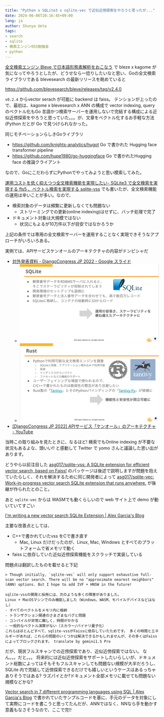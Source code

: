 ```yaml
---
title: "Python x SQLite3 x sqlite-vec で近似近傍探索をやろうと思ったが..."
date: 2024-06-06T20:16:45+09:00
lang: ja
author: Shunya Ueta
tags:
- search
- sqlite
- 検索エンジンOSS勉強会
- python
---
```


[全文検索エンジン Bleve で日本語形態素解析をおこなう](https://zenn.dev/ikawaha/articles/20240324-5f5a051ee203c7) で bleze x kagome が気になってやろうとしたが、どうせなら一捻りしたいなと思い、Goの全文検索ライブラリである blevesearch の最新リリースを眺めていると

https://github.com/blevesearch/bleve/releases/tag/v2.4.0

`v0.2.4` からvector serach が可能に backend は faiss。
テンションが上ったので、最初は、kagome x blevesearch x ANN の構成で vector indexing, query のベクトル化もGo 言語かつ検索サーバーを運用しないで完結する構成による近似近傍探索をやろうと思っていた。。。が、文章をベクトル化するお手軽な方法(Python だとが Go で見つけられなかった。

同じモチベーションらしきGoライブラリ

- https://github.com/knights-analytics/hugot Go で書かれた Hugging face transformer pipeline
- https://github.com/hupe1980/go-huggingface Go で書かれたHugging face の推論クライアント


なので、GoにこだわらずにPythonでやってみようと思い模索してみた。

[運用コストを低く抑えつつ全文検索機能を実現したい- SQLite3 で全文検索を実現する fts5 、ベクトル検索を実現する sqlite-vss](/posts/2024-02-22-0032/) でも書いたが、全文検索機能の運用は辛いことが多い。なので、

- 検索対象のデータは頻繁に更新しなくても問題ない
	- ストリーミングでの更新(online indexing)はせずに、バッチ処理で完了
- ドキュメント対象は大規模ではない
	- 状況にもよるが10万件以下が目安ではなかろうか

上記の条件では専用の全文検索サーバーを運用することなく実現できそうなアプローチがいろいろある。

実例では、APIサービスケンオールのアーキテクチャの内容がドンピシャだ
- [対外発表資料 \- DjangoCongress JP 2022 \- Google スライド](https://docs.google.com/presentation/d/1nLQS8-U36eNa2uRTj1fONtmI5HaItFJcIrw90ixmo_8/edit#slide=id.g1872e3e8b25_0_7)
	- ![](/posts/2024-06-06-2016/images/sqlite3.png)
	- ![](/posts/2024-06-06-2016/images/tantivy.png)
- [\[DjangoCongress JP 2022\] APIサービス「ケンオール」のアーキテクチャ \- YouTube](https://www.youtube.com/watch?v=0PB7_UKD-RM)

当時この取り組みを見たときに、なるほど! 検索でもOnline indexing が不要な状況もあるよな、頭いい!! と感動して Twitter で yomo さんと議論した思い出があります。

どうやら以前注目した [asg017/sqlite\-vss: A SQLite extension for efficient vector search, based on Faiss\!](https://github.com/asg017/sqlite-vss) のパッケージは後述で説明しますが問題を抱えていたらしく、それを解決するために同じ開発者によって [asg017/sqlite\-vec: Work\-in\-progress vector search SQLite extension that runs anywhere\.](https://github.com/asg017/sqlite-vec) が後継が作られたとのこと。

あと `sqlite-vec` からは WASMでも動くらしいので web サイト上で demo が動いていてすごい

[I'm writing a new vector search SQLite Extension \| Alex Garcia's Blog](https://alexgarcia.xyz/blog/2024/building-new-vector-search-sqlite/index.html)


主要な改善点としては、
- C++で書かれていたvss をCで書き直す
	- Mac, Linux だけだったのが、Linux, Mac, Windows とすべてのプラットフォームで省メモリで動く
- faiss に依存していた近似近傍探索機能をスクラッチで実装している

問題点は翻訳したものを載せると下記

```
> Though initially, `sqlite-vec` will only support exhaustive full-scan vector search. There will be no "approximate nearest neighbors" (ANN) options. But I hope to add IVF + HNSW in the future!

sqlite-vssの開発と採用には、次のような多くの障害がありました。
Linux + MacOSマシンでのみ機能しました（Windows、WASM、モバイルデバイスなどはなし）  
- すべてのベクトルをメモリ内に格納  
- トランザクション関連のさまざまなバグと問題  
- コンパイルが非常に難しく、時間がかかる  
- 一般的なベクトル演算がない（スカラー/バイナリ量子化）  
これらはほとんどすべて、sqlite-vssがFaissに依存していたためです。 多くの時間とエネルギーがあれば、これらの問題のいくつかは解決できるかもしれませんが、その多くはFaissによってブロックされます。 translate by gemini1.5 Pro
```

だが、現状フルスキャンでの近傍探索であり、近似近傍探索ではない。
なん。。。だと。。。
将来的には近似近傍探索をサポートしたいらしいが、ドキュメント総数によってはそもそもフルスキャンしても問題ない規模が大半だろうし、 SQLite 内で完結して近傍探索できるだけでも嬉しいというケースはあるっちゃありそうではある? 
ラズパイとか?ドキュメント全部メモリに載せても問題ない規模などかな?

[Vector search in 7 different programming languages using SQL \| Alex Garcia's Blog](https://alexgarcia.xyz/blog/2024/sql-vector-search-languages/index.html) で書かれていたサンプルコードを基に、手元のデータを対象にして実際にコードを書こうと思ってたんだが、ANNではなく、NNなら手を動かす意義もなさそうなので、ここで完!!
